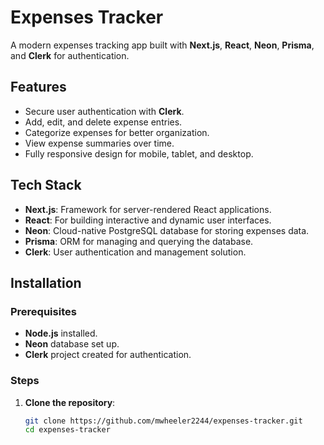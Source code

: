 # Expenses Tracker

A modern expenses tracking app built with **Next.js**, **React**, **Neon**, **Prisma**, and **Clerk** for authentication.

## Features
- Secure user authentication with **Clerk**.
- Add, edit, and delete expense entries.
- Categorize expenses for better organization.
- View expense summaries over time.
- Fully responsive design for mobile, tablet, and desktop.

## Tech Stack
- **Next.js**: Framework for server-rendered React applications.
- **React**: For building interactive and dynamic user interfaces.
- **Neon**: Cloud-native PostgreSQL database for storing expenses data.
- **Prisma**: ORM for managing and querying the database.
- **Clerk**: User authentication and management solution.

## Installation

### Prerequisites
- **Node.js** installed.
- **Neon** database set up.
- **Clerk** project created for authentication.

### Steps

1. **Clone the repository**:
   ```bash
   git clone https://github.com/mwheeler2244/expenses-tracker.git
   cd expenses-tracker
